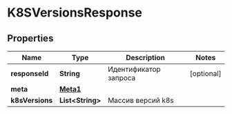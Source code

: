 

# K8SVersionsResponse


## Properties

| Name | Type | Description | Notes |
|------------ | ------------- | ------------- | -------------|
|**responseId** | **String** | Идентификатор запроса |  [optional] |
|**meta** | [**Meta1**](Meta1.md) |  |  |
|**k8sVersions** | **List&lt;String&gt;** | Массив версий k8s |  |



